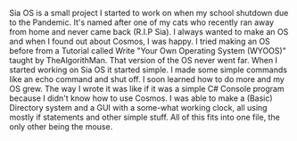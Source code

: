 Sia OS is a small project I started to work on when my school shutdown due to the Pandemic. It's named after one of my cats who recently ran away from home and never came back (R.I.P Sia). I always wanted to make an OS and when I found out about Cosmos, I was happy. I tried making an OS before from a Tutorial called Write "Your Own Operating System (WYOOS)" taught by TheAlgorithMan. That version of the OS never went far. When I started working on Sia OS it started simple. I made some simple commands like an echo command and shut off. I soon learned how to do more and my OS grew. The way I wrote it was like if it was a simple C# Console program because I didn't know how to use Cosmos. I was able to make a (Basic) Directory system and a GUI with a some-what working clock, all using mostly if statements and other simple stuff. All of this fits into one file, the only other being the mouse.  
